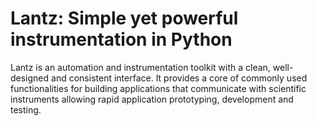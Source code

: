 Lantz: Simple yet powerful instrumentation in Python
====================================================

Lantz is an automation and instrumentation toolkit with a clean, well-designed
and consistent interface.  It provides a core of commonly used functionalities
for building applications that communicate with scientific instruments allowing
rapid application prototyping, development and testing.
